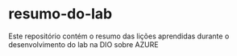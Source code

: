# resumo-do-lab
Este repositório contém o resumo das lições aprendidas durante o desenvolvimento do lab na DIO sobre AZURE

